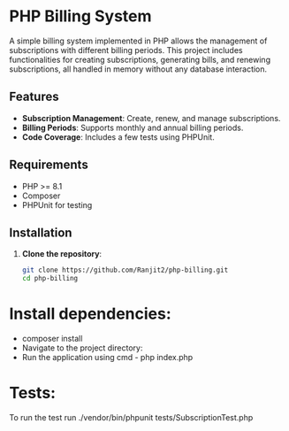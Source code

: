 # PHP Billing System

A simple billing system implemented in PHP allows the management of subscriptions with different billing periods. This project includes functionalities for creating subscriptions, generating bills, and renewing subscriptions, all handled in memory without any database interaction.

## Features

- **Subscription Management**: Create, renew, and manage subscriptions.
- **Billing Periods**: Supports monthly and annual billing periods.
- **Code Coverage**: Includes a few tests using PHPUnit.

## Requirements

- PHP >= 8.1
- Composer
- PHPUnit for testing

## Installation

1. **Clone the repository**:

   ```bash
   git clone https://github.com/Ranjit2/php-billing.git
   cd php-billing
# Install dependencies:
- composer install
- Navigate to the project directory:
- Run the application using cmd - php index.php

# Tests:
To run the test run ./vendor/bin/phpunit tests/SubscriptionTest.php

